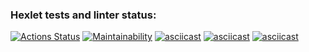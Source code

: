 ### Hexlet tests and linter status:
[![Actions Status](https://github.com/EvgeniyKauter/frontend-project-44/workflows/hexlet-check/badge.svg)](https://github.com/EvgeniyKauter/frontend-project-44/actions)
[![Maintainability](https://api.codeclimate.com/v1/badges/f51d81c46b08bc9756ba/maintainability)](https://codeclimate.com/github/EvgeniyKauter/frontend-project-44/maintainability)
[![asciicast](https://asciinema.org/a/xwhFp9UZq8G3bCrjrfqvEIC8W.svg)](https://asciinema.org/a/xwhFp9UZq8G3bCrjrfqvEIC8W)
[![asciicast](https://asciinema.org/a/iSBsFfhKQk8TIFmLNYhS9q4gt.svg)](https://asciinema.org/a/iSBsFfhKQk8TIFmLNYhS9q4gt)
[![asciicast](https://asciinema.org/a/yMtvS4Z3PrS9PAmiMLs6yelGj.svg)](https://asciinema.org/a/yMtvS4Z3PrS9PAmiMLs6yelGj)
